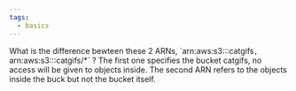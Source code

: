 ```yaml
---
tags:
  - basics
---
```

What is the difference bewteen these 2 ARNs, \`arn:aws:s3:::catgifs`, `arn:aws:s3:::catgifs/*`
?
The first one specifies the bucket catgifs, no access will be given to objects inside.
The second ARN refers to the objects inside the buck but not the bucket itself.